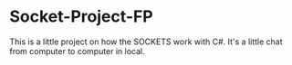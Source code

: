 # Socket-Project-FP
This is a little project on how the SOCKETS work with C#. It's a little chat from computer to computer in local.
